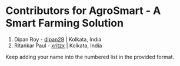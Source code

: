 # Contributors for AgroSmart - A Smart Farming Solution

1. Dipan Roy - [dipan29](https://github.com/dipan29) | Kolkata, India
2. Ritankar Paul - [xritzx](https://github.com/xritzx) | Kolkata, India

  
  
Keep adding your name into the numbered list in the provided format.